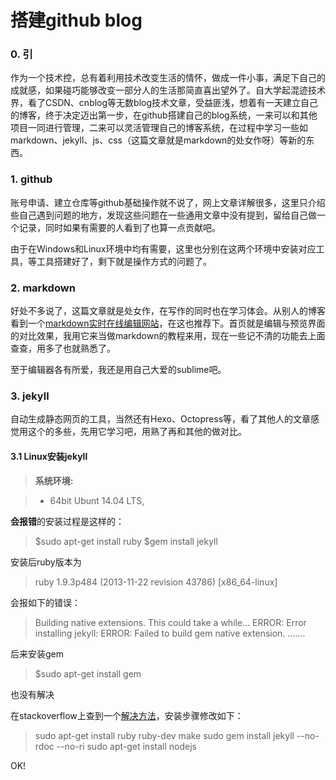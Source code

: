搭建github blog
=====================

### 0. 引

作为一个技术控，总有着利用技术改变生活的情怀，做成一件小事，满足下自己的成就感，如果碰巧能够改变一部分人的生活那简直喜出望外了。自大学起混迹技术界，看了CSDN、cnblog等无数blog技术文章，受益匪浅，想着有一天建立自己的博客，终于决定迈出第一步，在github搭建自己的blog系统，一来可以和其他项目一同进行管理，二来可以灵活管理自己的博客系统，在过程中学习一些如markdown、jekyll、js、css（这篇文章就是markdown的处女作呀）等新的东西。

### 1. github

账号申请、建立仓库等github基础操作就不说了，网上文章详解很多，这里只介绍些自己遇到问题的地方，发现这些问题在一些通用文章中没有提到，留给自己做一个记录，同时如果有需要的人看到了也算一点贡献吧。

由于在Windows和Linux环境中均有需要，这里也分别在这两个环境中安装对应工具，等工具搭建好了，剩下就是操作方式的问题了。


### 2. markdown

好处不多说了，这篇文章就是处女作，在写作的同时也在学习体会。从别人的博客看到一个[markdown实时在线编辑网站](https://stackedit.io/editor)，在这也推荐下。首页就是编辑与预览界面的对比效果，我用它来当做markdown的教程来用，现在一些记不清的功能去上面查查，用多了也就熟悉了。

至于编辑器各有所爱，我还是用自己大爱的sublime吧。

### 3. jekyll

自动生成静态网页的工具，当然还有Hexo、Octopress等，看了其他人的文章感觉用这个的多些，先用它学习吧，用熟了再和其他的做对比。


####  3.1 Linux安装jekyll

> **系统环境:**

> - 64bit Ubunt 14.04 LTS,

**会报错**的安装过程是这样的：
> $sudo apt-get install ruby
> $gem install jekyll

安装后ruby版本为
> ruby 1.9.3p484 (2013-11-22 revision 43786) [x86_64-linux]


会报如下的错误：
> Building native extensions.  This could take a while...
ERROR:  Error installing jekyll:
        ERROR: Failed to build gem native extension.
  .......

后来安装gem
> $sudo apt-get install gem

也没有解决

在stackoverflow上查到一个[解决方法](http://stackoverflow.com/questions/22460117/error-error-installing-jekyll-error-failed-to-build-gem-native-extension)，安装步骤修改如下：
> sudo apt-get install ruby ruby-dev make
> sudo gem install jekyll --no-rdoc --no-ri
> sudo apt-get install nodejs 

OK!







